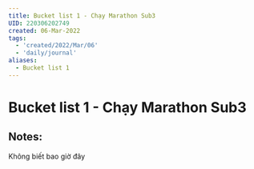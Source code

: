 ```yaml
---
title: Bucket list 1 - Chạy Marathon Sub3
UID: 220306202749
created: 06-Mar-2022
tags:
  - 'created/2022/Mar/06'
  - 'daily/journal'
aliases:
  - Bucket list 1
---
```

# Bucket list 1 - Chạy Marathon Sub3

## Notes:
Không biết bao giờ đây

